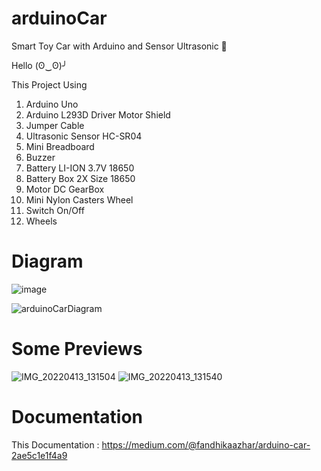 # arduinoCar
Smart Toy Car with Arduino and Sensor Ultrasonic 🚗

Hello (ʘ‿ʘ)╯

This Project Using
1. Arduino Uno
2. Arduino L293D Driver Motor Shield
3. Jumper Cable
4. Ultrasonic Sensor HC-SR04
5. Mini Breadboard
6. Buzzer
7. Battery LI-ION 3.7V 18650
8. Battery Box 2X Size 18650
9. Motor DC GearBox 
10. Mini Nylon Casters Wheel
11. Switch On/Off
12. Wheels

# Diagram

![image](https://user-images.githubusercontent.com/99522867/163675813-4c2fb363-b09f-483a-b4a8-8b5be5e399ca.png)

![arduinoCarDiagram](https://user-images.githubusercontent.com/99522867/163716237-411e5adf-b229-4e53-8f1f-e0def0793e5b.png)

# Some Previews

![IMG_20220413_131504](https://user-images.githubusercontent.com/99522867/163674466-c0d1d5d2-1c9e-42c8-9f2e-083c12a91ba1.jpg)
![IMG_20220413_131540](https://user-images.githubusercontent.com/99522867/163674485-045ae8ae-8892-42f3-b098-85d7d61e1e29.jpg)

# Documentation

This Documentation : https://medium.com/@fandhikaazhar/arduino-car-2ae5c1e1f4a9

